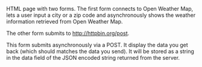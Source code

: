 HTML page with two forms. The first form connects to Open Weather Map, lets a user input a city or a zip code and asynchronously shows the weather information retrieved from Open Weather Map.

The other form submits to http://httpbin.org/post.

This form submits asynchronously via a POST. It display the data you get back (which should matches the data you send). It will be stored as a string in the data field of the JSON encoded string returned from the server.

